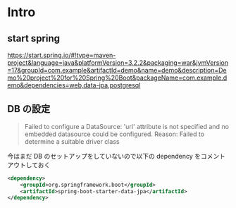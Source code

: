 # Intro

## start spring 

https://start.spring.io/#!type=maven-project&language=java&platformVersion=3.2.2&packaging=war&jvmVersion=17&groupId=com.example&artifactId=demo&name=demo&description=Demo%20project%20for%20Spring%20Boot&packageName=com.example.demo&dependencies=web,data-jpa,postgresql

## DB の設定

> Failed to configure a DataSource: 'url' attribute is not specified and no embedded datasource could be configured.
Reason: Failed to determine a suitable driver class

今はまだ DB のセットアップをしていないので以下の dependency をコメントアウトしておく

```xml
<dependency>
    <groupId>org.springframework.boot</groupId>
    <artifactId>spring-boot-starter-data-jpa</artifactId>
</dependency>
```
